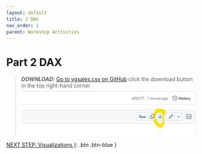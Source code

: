 ```yaml
---
layout: default
title: 2 DAX
nav_order: 1
parent: Workshop Activities
---
```

# Part 2 DAX

> **_DOWNLOAD:_**  [Go to vgsales.csv on GitHub](https://github.com/uviclibraries/PowerBI/blob/main/Data/vgsales.csv) click the download button in the top right-hand corner
![alt text](images/image.png)



[NEXT STEP: Visualizations ](3-Visualizations.md){: .btn .btn-blue }
